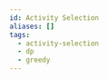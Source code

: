 ```yaml
---
id: Activity Selection
aliases: []
tags:
  - activity-selection
  - dp
  - greedy
---
```




